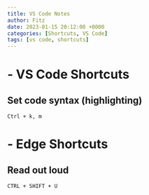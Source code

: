 ```yaml
---
title: VS Code Notes
author: Fitz
date: 2023-01-15 20:12:00 +0000
categories: [Shortcuts, VS Code]
tags: [vs code, shortcuts]
---
```


# - VS Code Shortcuts
## Set code syntax (highlighting)
```
Ctrl + k, m
```


# - Edge Shortcuts
## Read out loud
```
CTRL + SHIFT + U
```